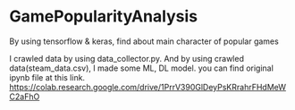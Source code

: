 # GamePopularityAnalysis
By using tensorflow & keras, find about main character of popular games

I crawled data by using data_collector.py. And by using crawled data(steam_data.csv), I made some ML, DL model.
you can find original ipynb file at this link.
https://colab.research.google.com/drive/1PrrV390GlDeyPsKRrahrFHdMeWC2aFhO
